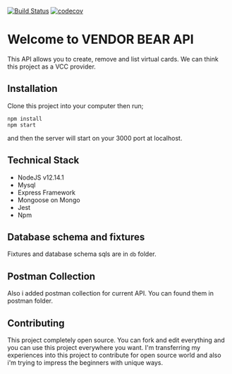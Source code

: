 [![Build Status](https://travis-ci.com/MehGokalp/vendor-bear.svg?branch=master)](https://travis-ci.com/MehGokalp/vendor-bear) [![codecov](https://codecov.io/gh/MehGokalp/vendor-bear/branch/master/graph/badge.svg)](https://codecov.io/gh/MehGokalp/vendor-bear)

# Welcome to VENDOR BEAR API
This API allows you to create, remove and list virtual cards. We can think this project as a VCC provider.  

## Installation
Clone this project into your computer then run;

    npm install
    npm start

and then the server will start on your 3000 port at localhost. 

## Technical Stack

 - NodeJS v12.14.1
 - Mysql
 - Express Framework
 - Mongoose on Mongo
 - Jest 
 - Npm
 
## Database schema and fixtures
Fixtures and database schema sqls are in `db` folder.
## Postman Collection
Also i added postman collection for current API. You can found them in postman folder.
## Contributing
This project completely open source. You can fork and edit everything and you can use this project everywhere you want. I'm transferring my experiences into this project to contribute for open source world and also i'm trying to impress the beginners with unique ways.

